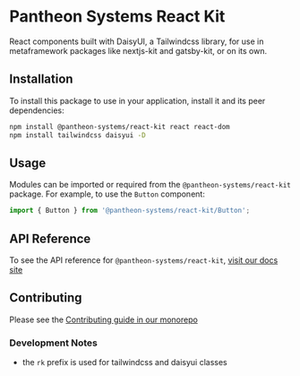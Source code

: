 # Pantheon Systems React Kit

React components built with DaisyUI, a Tailwindcss library, for use in
metaframework packages like nextjs-kit and gatsby-kit, or on its own.

## Installation

To install this package to use in your application, install it and its peer
dependencies:

```bash
npm install @pantheon-systems/react-kit react react-dom
npm install tailwindcss daisyui -D
```

## Usage

Modules can be imported or required from the `@pantheon-systems/react-kit`
package. For example, to use the `Button` component:

```js
import { Button } from '@pantheon-systems/react-kit/Button';
```

## API Reference

To see the API reference for `@pantheon-systems/react-kit`,
[visit our docs site](https://decoupledkit.pantheon.io/docs/Packages/react-kit)

## Contributing

Please see the
[Contributing guide in our monorepo](https://github.com/pantheon-systems/decoupled-kit-js/blob/canary/CONTRIBUTING.md)

### Development Notes

- the `rk` prefix is used for tailwindcss and daisyui classes
